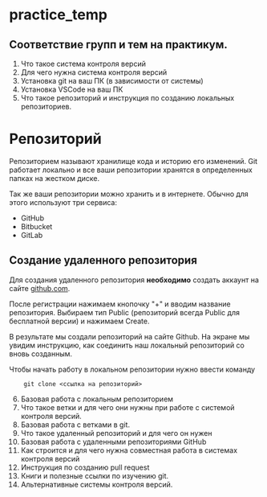 # practice_temp

## Соответствие групп и тем на практикум.

1. Что такое система контроля версий
2. Для чего нужна система контроля версий
3. Установка git на ваш ПК (в зависимости от системы)
4. Установка VSCode на ваш ПК
5. Что такое репозиторий и инструкция по созданию локальных репозиториев.

# Репозиторий
Репозиторием называют хранилище кода и историю его изменений. Git работает локально и все ваши репозитории хранятся в определенных папках на жестком диске.

Так же ваши репозитории можно хранить и в интернете. Обычно для этого используют три сервиса:

* GitHub
* Bitbucket
* GitLab

## Создание удаленного репозитория

Для создания удаленного репозитория **необходимо** создать аккаунт на сайте [github.com](https://github.com/).

После регистрации нажимаем кнопочку "+" и вводим название репозитория. Выбираем тип Public (репозиторий всегда Public для бесплатной версии) и нажимаем Create.

В результате мы создали репозиторий на сайте Github. На экране мы увидим инструкцию, как соединить наш локальный репозиторий со вновь созданным.

Чтобы начать работу в локальном репозитории нужно ввести команду

        git clone <ссылка на репозиторий>

6. Базовая работа с локальным репозиторием
7. Что такое ветки и для чего они нужны при работе с системой контроля версий.
8. Базовая работа с ветками в git.
9. Что такое удаленный репозиторий и для чего он нужен
10. Базовая работа с удаленными репозиториями GitHub
11. Как строится и для чего нужна совместная работа в системах контроля версий
12. Инструкция по созданию pull request
13. Книги и полезные ссылки по изучению git.
14. Альтернативные системы контроля версий.
